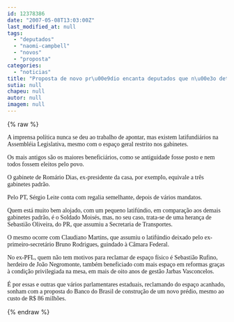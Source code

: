 ```yaml
---
id: 12378386
date: "2007-05-08T13:03:00Z"
last_modified_at: null
tags:
  - "deputados"
  - "naomi-campbell"
  - "novos"
  - "proposta"
categories:
  - "noticias"
title: "Proposta de novo pr\u00e9dio encanta deputados que n\u00e3o det\u00eam gabinete-latif\u00fandio na AL"
sutia: null
chapeu: null
autor: null
imagem: null
---
```

{% raw %}
<p><p><font face=\"Verdana\">A imprensa pol&iacute;tica nunca se deu ao trabalho de apontar, mas existem latifundi&aacute;rios na Assembl&eacute;ia Legislativa, mesmo com o espa&ccedil;o geral restrito nos gabinetes.</font></p></p>
<p><p><font face=\"Verdana\">Os mais antigos s&atilde;o os maiores benefici&aacute;rios, como se antiguidade fosse posto e nem todos fossem eleitos pelo povo.</font></p></p>
<p><p><font face=\"Verdana\">O gabinete de Rom&aacute;rio Dias, ex-presidente da casa, por exemplo, equivale a tr&ecirc;s gabinetes padr&atilde;o.<br /></p>
<p>Pelo PT, S&eacute;rgio Leite conta com regalia semelhante, depois de v&aacute;rios mandatos.</font></p></p>
<p><p><font face=\"Verdana\">Quem est&aacute; muito bem alojado, com um pequeno latif&uacute;ndio, em compara&ccedil;&atilde;o aos demais gabinetes padr&atilde;o, &eacute; o Soldado Mois&eacute;s, mas, no seu caso, trata-se de uma heran&ccedil;a de Sebasti&atilde;o Oliveira, do PR, que assumiu a Secretaria de Transportes.</font></p></p>
<p><p><font face=\"Verdana\">O mesmo ocorre com Claudiano Martins, que assumiu o latif&uacute;ndio deixado pelo ex-primeiro-secret&aacute;rio Bruno Rodrigues, guindado &agrave; C&acirc;mara Federal.</font></p></p>
<p><p><font face=\"Verdana\">No ex-PFL, quem n&atilde;o tem motivos para reclamar de espa&ccedil;o f&iacute;sico &eacute; Sebasti&atilde;o Rufino, herdeiro de Jo&atilde;o Negromonte, tamb&eacute;m beneficiado com mais espa&ccedil;o em reformas gra&ccedil;as &agrave; condi&ccedil;&atilde;o privilegiada na mesa, em mais de oito anos de gest&atilde;o Jarbas Vasconcelos.</font></p></p>
<p><p><font face=\"Verdana\">&Eacute; por essas e outras que v&aacute;rios parlamentares estaduais, reclamando do espa&ccedil;o acanhado, sonham com a proposta do Banco do Brasil de constru&ccedil;&atilde;o de um novo pr&eacute;dio, mesmo ao custo de R$ 86 milh&otilde;es.</font></p> </p>
{% endraw %}